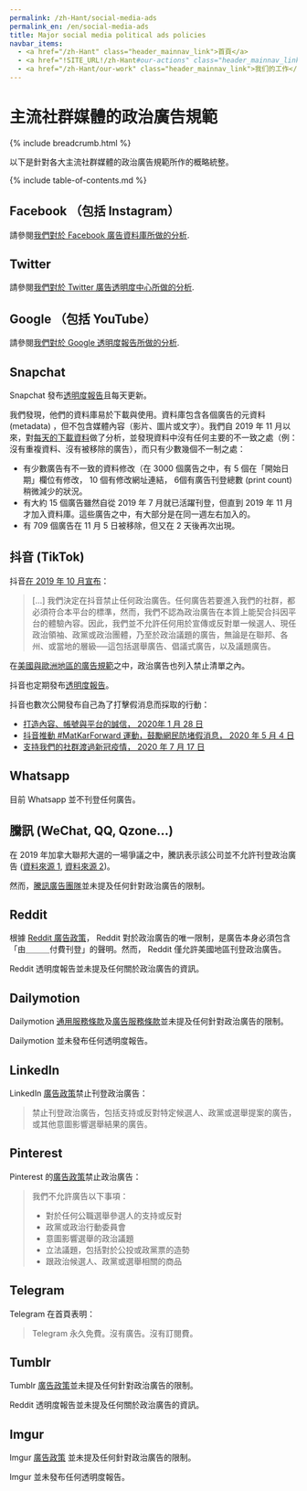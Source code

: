```yaml
---
permalink: /zh-Hant/social-media-ads
permalink_en: /en/social-media-ads
title: Major social media political ads policies
navbar_items:
  - <a href="/zh-Hant" class="header_mainnav_link">首頁</a>
  - <a href="!SITE_URL!/zh-Hant#our-actions" class="header_mainnav_link">我們的行動</a>
  - <a href="/zh-Hant/our-work" class="header_mainnav_link">我们的工作</a>
---
```


# 主流社群媒體的政治廣告規範

{% include breadcrumb.html %}

以下是針對各大主流社群媒體的政治廣告規範所作的概略統整。

{% include table-of-contents.md %}

## Facebook （包括 Instagram）

請參閱[我們對於 Facebook 廣告資料庫所做的分析](/en/facebook-ads-library-assessment).

## Twitter

請參閱[我們對於 Twitter 廣告透明度中心所做的分析](/en/twitter-ads-transparency-center-assessment).

## Google （包括 YouTube）

請參閱[我們對於 Google 透明度報告所做的分析](/en/google-transparency-report-assessment).

## Snapchat

Snapchat 發布[透明度報告](https://www.snap.com/en-US/political-ads/)且每天更新。

我們發現，他們的資料庫易於下載與使用。資料庫包含各個廣告的元資料 (metadata) ，但不包含媒體內容（影片、圖片或文字）。我們自 2019 年 11 月以來，對[每天的下載資料](https://disinfo.quaidorsay.fr/ads/dumps/snapchat/)做了分析，並發現資料中沒有任何主要的不一致之處（例：沒有重複資料、沒有被移除的廣告），而只有少數幾個不一制之處：
* 有少數廣告有不一致的資料修改（在 3000 個廣告之中，有 5 個在「開始日期」欄位有修改， 10 個有修改網址連結， 6個有廣告刊登總數 (print count) 稍微減少的狀況。
* 有大約 15 個廣告雖然自從 2019 年 7 月就已活躍刊登，但直到 2019 年 11 月才加入資料庫。這些廣告之中，有大部分是在同一週左右加入的。
* 有 709 個廣告在 11 月 5 日被移除，但又在 2 天後再次出現。

## 抖音 (TikTok)

抖音[在 2019 年 10 月宣布](https://newsroom.tiktok.com/en-us/understanding-our-policies-around-paid-ads)：

>[...] 我們決定在抖音禁止任何政治廣告。任何廣告若要進入我們的社群，都必須符合本平台的標準，然而，我們不認為政治廣告在本質上能契合抖因平台的體驗內容。因此，我們並不允許任何用於宣傳或反對單一候選人、現任政治領袖、政黨或政治團體，乃至於政治議題的廣告，無論是在聯邦、各州、或當地的層級──這包括選舉廣告、倡議式廣告，以及議題廣告。

在[美國與歐洲地區的廣告規範](https://support.tiktok.com/en/privacy-safety/advertising-guidelines-for-the-united-states-default)之中，政治廣告也列入禁止清單之內。

抖音也定期發布[透明度報告](https://www.tiktok.com/safety/resources/transparency-report-2020-1)。

抖音也數次公開發布自己為了打擊假消息而採取的行動：

* [打造內容、帳號與平台的誠信， 2020年 1 月 28 日](https://newsroom.tiktok.com/en-us/building-to-support-integrity)
* [抖音推動 #MatKarForward 運動，鼓勵網民防堵假消息， 2020 年 5 月 4 日](https://newsroom.tiktok.com/en-in/tiktoks-matkarforward-initiative-urges-netizens-to-curb-the-spread-of-misinformation)
* [支持我們的社群渡過新冠疫情， 2020 年 7 月 17 日](https://newsroom.tiktok.com/en-gb/supporting-our-community-through-covid-19)

## Whatsapp

目前 Whatsapp 並不刊登任何廣告。

## 騰訊 (WeChat, QQ, Qzone…)

在 2019 年加拿大聯邦大選的一場爭議之中，騰訊表示該公司並不允許刊登政治廣告 ([資料來源 1](https://www.cbc.ca/news/politics/wechat-election-social-media-1.5318589), [資料來源 2](https://election.ctvnews.ca/truth-tracker-are-political-posts-on-wechat-in-violation-of-canada-s-election-laws-1.4641460))。

然而，[騰訊廣告團隊](https://ads.app.wechat.com/dist/terms/)並未提及任何針對政治廣告的限制。

## Reddit

根據 [Reddit 廣告政策](https://www.reddithelp.com/en/categories/advertising/policy-guidelines/reddit-advertising-policy)， Reddit 對於政治廣告的唯一限制，是廣告本身必須包含「由＿＿＿付費刊登」的聲明。然而， Reddit 僅允許美國地區刊登政治廣告。

Reddit 透明度報告並未提及任何關於政治廣告的資訊。

## Dailymotion

Dailymotion [通用服務條款](https://www.dailymotion.com/legal)及[廣告服務條款](https://dailymotionadvertising.com/img/Terms_and_conditions.pdf)並未提及任何針對政治廣告的限制。

Dailymotion 並未發布任何透明度報告。

## LinkedIn

LinkedIn [廣告政策](https://www.linkedin.com/legal/ads-policy)禁止刊登政治廣告：

> 禁止刊登政治廣告，包括支持或反對特定候選人、政黨或選舉提案的廣告，或其他意圖影響選舉結果的廣告。

## Pinterest

Pinterest 的[廣告政策](https://policy.pinterest.com/en/advertising-guidelines#sub-section-political-campaigning)禁止政治廣告：

> 我們不允許廣告以下事項：
>
> * 對於任何公職選舉參選人的支持或反對
> * 政黨或政治行動委員會
> * 意圖影響選舉的政治議題
> * 立法議題，包括對於公投或政黨票的造勢
> * 跟政治候選人、政黨或選舉相關的商品

## Telegram

Telegram 在首頁表明：

> Telegram 永久免費。沒有廣告。沒有訂閱費。

## Tumblr

Tumblr [廣告政策](https://www.tumblr.com/policy/en/global-advertising)並未提及任何針對政治廣告的限制。

Reddit 透明度報告並未提及任何關於政治廣告的資訊。

## Imgur

Imgur [廣告政策](https://help.imgur.com/hc/en-us/articles/214706683-Imgur-Advertising-Policy) 並未提及任何針對政治廣告的限制。

Imgur 並未發布任何透明度報告。

